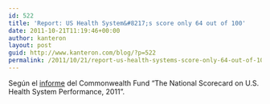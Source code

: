 ```yaml
---
id: 522
title: 'Report: US Health System&#8217;s score only 64 out of 100'
date: 2011-10-21T11:19:46+00:00
author: kanteron
layout: post
guid: http://www.kanteron.com/blog/?p=522
permalink: /2011/10/21/report-us-health-systems-score-only-64-out-of-100/
---
```

Según el <a title="http://www.commonwealthfund.org/Publications/Fund-Reports/2011/Oct/Why-Not-the-Best-2011.aspx" href="http://www.commonwealthfund.org/Publications/Fund-Reports/2011/Oct/Why-Not-the-Best-2011.aspx" target="_blank">informe</a> del Commonwealth Fund &#8220;The National Scorecard on U.S. Health System Performance, 2011&#8221;.